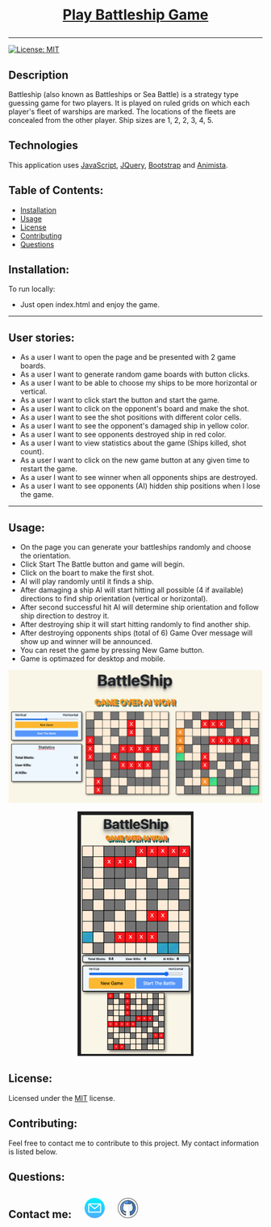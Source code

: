 # <p align="center" style="font-weight:700;"> [Play Battleship Game](https://battle-ships2.netlify.app) </p>
---
[![License: MIT](https://img.shields.io/badge/License-MIT-yellow.svg)](https://opensource.org/licenses/MIT)

## Description

Battleship (also known as Battleships or Sea Battle) is a strategy type guessing game for two players. It is played on ruled grids on which each player's fleet of warships are marked. The locations of the fleets are concealed from the other player. Ship sizes are 1, 2, 2, 3, 4, 5.

## Technologies

This application uses [JavaScript](https://developer.mozilla.org/), [JQuery](https://api.jquery.com/), [Bootstrap](https://getbootstrap.com/) and [Animista](https://animista.net/).

## Table of Contents:

- [Installation](#installation)
- [Usage](#usage)
- [License](#license)
- [Contributing](#contributing)
- [Questions](#questions)

## Installation:

To run locally:

- Just open index.html and enjoy the game.
---

## User stories:

- As a user I want to open the page and be presented with 2 game boards.
- As a user I want to generate random game boards with button clicks.
- As a user I want to be able to choose my ships to be more horizontal or vertical.
- As a user I want to click start the button and start the game.
- As a user I want to click on the opponent's board and make the shot.
- As a user I want to see the shot positions with different color cells.
- As a user I want to see the opponent's damaged ship in yellow color.
- As a user I want to see opponents destroyed ship in red color.
- As a user I want to view statistics about the game (Ships killed, shot count).
- As a user I want to click on the new game button at any given time to restart the game.
- As a user I want to see winner when all opponents ships are destroyed.
- As a user I want to see opponents (AI) hidden ship positions when I lose the game.
---

## Usage:

* On the page you can generate your battleships randomly and choose the orientation.
* Click Start The Battle button and game will begin.
* Click on the boart to make the first shot.
* AI will play randomly until it finds a ship.
* After damaging a ship AI will start hitting all possible (4 if available) directions to find ship orientation (vertical or horizontal).
* After second successful hit AI will determine ship orientation and follow ship direction to destroy it.
* After destroying ship it will start hitting randomly to find another ship.
* After destroying opponents ships (total of 6) Game Over message will show up and winner will be announced.
* You can reset the game by pressing New Game button.
* Game is optimazed for desktop and mobile.

![Screenshot Desktop](./images/screenshot-desktop.png)

<p align="center">
  <img width="230" src="./images/screenshot-mobile.png">
</p>

## License:

Licensed under the [MIT](https://opensource.org/licenses/MIT) license.

## Contributing:

Feel free to contact me to contribute to this project. My contact information is listed below.

## Questions:

## Contact me:  [<img src="./images/email.png" width="40" >](mailto:zoneam@gmail.com)  [<img src="./images/github.png" width="40" >](https://github.com/zoneam)
